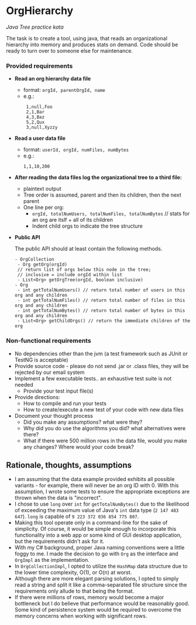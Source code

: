 # OrgHierarchy

*Java Tree practice kata*

The task is to create a tool, using java, that reads an organizational hierarchy into memory and produces stats on
demand. Code should be ready to turn over to someone else for maintenance.

### Provided requirements
* **Read an org hierarchy data file**

    * format: `orgId, parentOrgId, name`
    * e.g.:
        ```
         1,null,Foo
         2,1,Bar
         4,3,Baz
         5,2,Qux
         3,null,Xyzzy
        ```
* **Read a user data file**
   
    * format: `userId, orgId, numFiles, numBytes`
    * e.g.:
        ```
        1,1,10,200
        ```
* **After reading the data files log the organizational tree to a third file:**
    * plaintext output
    * Tree order is assumed, parent and then its children, then the next parent
    * One line per org:
        * `orgId, totalNumUsers, totalNumFiles, totalNumBytes` // stats for an org are itslf + all of its children
        * Indent child orgs to indicate the tree structure 
        
* **Public API**

    The public API should at least contain the following methods.
     ```
    - OrgCollection
      - Org getOrg(orgId)
      // return list of orgs below this node in the tree;
      // inclusive = include orgId within list
      - List<Org> getOrgTree(orgId, boolean inclusive)
    - Org
      - int getTotalNumUsers() // return total number of users in this org and any children
      - int getTotalNumFiles() // return total number of files in this org and any children
      - int getTotalNumBytes() // return total number of bytes in this org and any children
      - List<Org> getChildOrgs() // return the immediate children of the org
    ```
    
### Non-functional requirements
    
 * No dependencies other than the jvm (a test framework such as JUnit or TestNG is acceptable)
 * Provide source code - please do not send .jar or .class files, they will be rejected by our email system
 * Implement a few executable tests.. an exhaustive test suite is not needed
     * Provide your test input file(s)
 * Provide directions:
     * How to compile and run your tests
     * How to create/execute a new test of your code with new data files
 * Document your thought process
     * Did you make any assumptions? what were they?
     * Why did you do use the algorithms you did? what alternatives were there?
     * What if there were 500 million rows in the data file, would you make any changes? Where would
 your code break?
    
 ## Rationale, thoughts, assumptions
 
 * I am assuming that the data example provided exhibits all possible variants - for example, there will never be an org ID with 0. With this assumption, I wrote some tests to ensure the appropriate exceptions are thrown when the data is "incorrect". 
 * I chose to use `long` over `int` for `getTotalNumBytes()` due to the likelihood of exceeding the  maximum value of Java's `int` data type (`2 147 483 647`). `long` is capable of `9 223 372 036 854 775 807`.
 * Making this tool operate only in a command-line for the sake of simplicity. Of course, it would be simple enough to incorporate this functionality into a web app or some kind of GUI desktop application, but the requirements didn't ask for it. 
 * With my C# background, proper Java naming conventions were a little foggy to me. I made the decision to go with `Org` as the interface and `OrgImpl` as the implementation.
 * In `OrgCollectionImpl`, I opted to utilize the `HashMap` data structure due to the lower time complexity, O(1), or O(n) at worst.
 * Although there are more elegant parsing solutions, I opted to simply read a string and split it like a comma-separated file structure since the requirements only allude to that being the format. 
 * If there were millions of rows, memory would become a major bottleneck but I do believe that performance would be reasonably good. Some kind of persistence system would be required to overcome the memory concerns when working with significant rows. 
